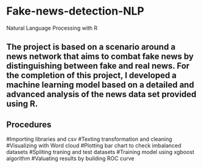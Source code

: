 # Fake-news-detection-NLP
Natural Language Processing with R

## The project is based on a scenario around a news network that aims to combat fake news by distinguishing between fake and real news. For the completion of this project, I developed a machine learning model based on a detailed and advanced analysis of the news data set provided using R. 

## Procedures
#Importing libraries and csv
#Texting transformation and cleaning
#Visualizing with Word cloud
#Plotting bar chart to check imbalanced datasets
#Spliting traning and test datasets
#Training model using xgboost algorithm
#Valuating results by building ROC curve
